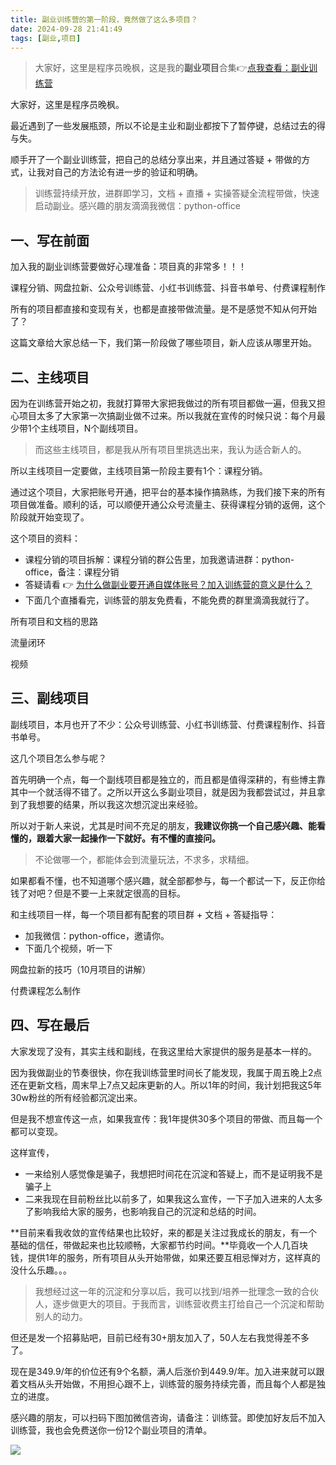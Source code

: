 ```yaml
---
title: 副业训练营的第一阶段，竟然做了这么多项目？
date: 2024-09-28 21:41:49
tags: [副业,项目]
---
```


> 大家好，这里是程序员晚枫，这是我的**副业项目**合集👉[点我查看：副业训练营](https://mp.weixin.qq.com/mp/appmsgalbum?__biz=Mzk0MjYzNTI3MQ==&action=getalbum&album_id=3342868959406227458&scene=173&subscene=227&sessionid=1718992067&enterid=1718992079&from_msgid=2247483924&from_itemidx=1&count=3&nolastread=1#wechat_redirect)

大家好，这里是程序员晚枫。

最近遇到了一些发展瓶颈，所以不论是主业和副业都按下了暂停键，总结过去的得与失。

顺手开了一个副业训练营，把自己的总结分享出来，并且通过答疑 + 带做的方式，让我对自己的方法论有进一步的验证和明确。

> 训练营持续开放，进群即学习，文档 + 直播 + 实操答疑全流程带做，快速启动副业。感兴趣的朋友滴滴我微信：python-office

## 一、写在前面

加入我的副业训练营要做好心理准备：项目真的非常多！！！

课程分销、网盘拉新、公众号训练营、小红书训练营、抖音书单号、付费课程制作

所有的项目都直接和变现有关，也都是直接带做流量。是不是感觉不知从何开始了？

这篇文章给大家总结一下，我们第一阶段做了哪些项目，新人应该从哪里开始。

## 二、主线项目

因为在训练营开始之初，我就打算带大家把我做过的所有项目都做一遍，但我又担心项目太多了大家第一次搞副业做不过来。所以我就在宣传的时候只说：每个月最少带1个主线项目，N个副线项目。

> 而这些主线项目，都是我从所有项目里挑选出来，我认为适合新人的。

所以主线项目一定要做，主线项目第一阶段主要有1个：课程分销。

通过这个项目，大家把账号开通，把平台的基本操作搞熟练，为我们接下来的所有项目做准备。顺利的话，可以顺便开通公众号流量主、获得课程分销的返佣，这个阶段就开始变现了。

这个项目的资料：

- 课程分销的项目拆解：课程分销的群公告里，加我邀请进群：python-office，备注：课程分销
- 答疑请看 👉 [为什么做副业要开通自媒体账号？加入训练营的意义是什么？](https://mp.weixin.qq.com/s/VLy8-N4TGaRMt04i39krXw)
- 下面几个直播看完，训练营的朋友免费看，不能免费的群里滴滴我就行了。

所有项目和文档的思路

流量闭环


视频

## 三、副线项目

副线项目，本月也开了不少：公众号训练营、小红书训练营、付费课程制作、抖音书单号。

这几个项目怎么参与呢？

首先明确一个点，每一个副线项目都是独立的，而且都是值得深耕的，有些博主靠其中一个就活得不错了。之所以开这么多副业项目，就是因为我都尝试过，并且拿到了我想要的结果，所以我这次想沉淀出来经验。

所以对于新人来说，尤其是时间不充足的朋友，**我建议你挑一个自己感兴趣、能看懂的，跟着大家一起操作一下就好。有不懂的直接问。**

> 不论做哪一个，都能体会到流量玩法，不求多，求精细。

如果都看不懂，也不知道哪个感兴趣，就全部都参与，每一个都试一下，反正你给钱了对吧？但是不要一上来就定很高的目标。

和主线项目一样，每一个项目都有配套的项目群 + 文档 + 答疑指导：

- 加我微信：python-office，邀请你。
- 下面几个视频，听一下


网盘拉新的技巧（10月项目的讲解）

付费课程怎么制作

## 四、写在最后


大家发现了没有，其实主线和副线，在我这里给大家提供的服务是基本一样的。

因为我做副业的节奏很快，你在我训练营里时间长了能发现，我属于周五晚上2点还在更新文档，周末早上7点又起床更新的人。所以1年的时间，我计划把我这5年30w粉丝的所有经验都沉淀出来。

但是我不想宣传这一点，如果我宣传：我1年提供30多个项目的带做、而且每一个都可以变现。

这样宣传，
- 一来给别人感觉像是骗子，我想把时间花在沉淀和答疑上，而不是证明我不是骗子上
- 二来我现在目前粉丝比以前多了，如果我这么宣传，一下子加入进来的人太多了影响我给大家的服务，也影响我自己的沉淀和总结的时间。

**目前来看我收敛的宣传结果也比较好，来的都是关注过我成长的朋友，有一个基础的信任，带做起来也比较顺畅，大家都节约时间。**毕竟收一个人几百块钱，提供1年的服务，所有项目从头开始带做，如果还要互相忌惮对方，这样真的没什么乐趣。。。

> 我想经过这一年的沉淀和分享以后，我可以找到/培养一批理念一致的合伙人，逐步做更大的项目。于我而言，训练营收费主打给自己一个沉淀和帮助别人的动力。

但还是发一个招募贴吧，目前已经有30+朋友加入了，50人左右我觉得差不多了。

现在是349.9/年的价位还有9个名额，满人后涨价到449.9/年。加入进来就可以跟着文档从头开始做，不用担心跟不上，训练营的服务持续完善，而且每个人都是独立的进度。

感兴趣的朋友，可以扫码下图加微信咨询，请备注：训练营。即使加好友后不加入训练营，我也会免费送你一份12个副业项目的清单。

![](https://cos.python-office.com/wechat/wechat.jpg)


